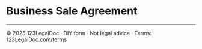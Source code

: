 # Business Sale Agreement

---
© 2025 123LegalDoc · DIY form · Not legal advice · Terms: 123LegalDoc.com/terms
